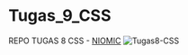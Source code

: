 # Tugas_9_CSS
REPO TUGAS 8 CSS - [NIOMIC](https://niomic.com)
![Tugas8-CSS](https://i.imgur.com/1TTk02o.png)
